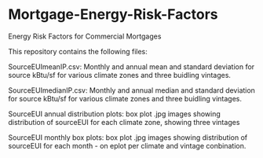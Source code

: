 # Mortgage-Energy-Risk-Factors
Energy Risk Factors for Commercial Mortgages

This repository contains the following files:

SourceEUImeanIP.csv: Monthly and annual mean and standard deviation for source kBtu/sf for various climate zones and three buidling vintages.

SourceEUImedianIP.csv: Monthly and annual median and standard deviation for source kBtu/sf for various climate zones and three buidling vintages. 

SourceEUI annual distribution plots:  box plot .jpg images showing distribution of sourceEUI for each climate zone, showing three vintages

SourceEUI monthly box plots:  box plot .jpg images showing distribution of sourceEUI for each month - on eplot per climate and vintage conbination. 
